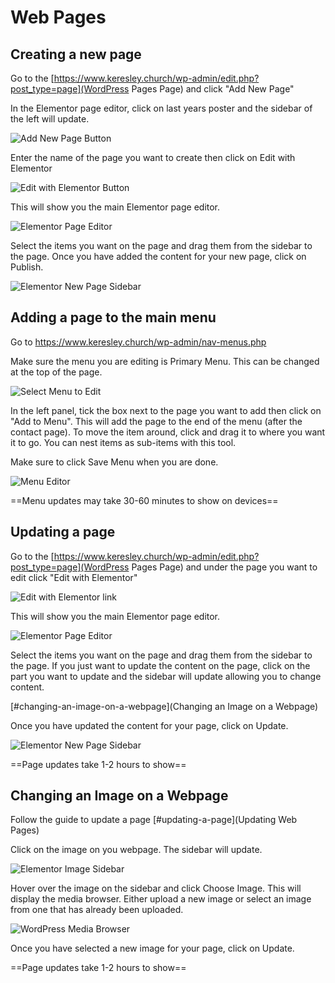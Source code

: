 # Web Pages
## Creating a new page

Go to the [https://www.keresley.church/wp-admin/edit.php?post_type=page](WordPress Pages Page) and click "Add New Page" 

In the Elementor page editor, click on last years poster and the sidebar of the left will update. 

![Add New Page Button](newpagebutton.png)

Enter the name of the page you want to create then click on Edit with Elementor

![Edit with Elementor Button](editwithelementor.png)

This will show you the main Elementor page editor.

![Elementor Page Editor](newpageeditor.png)

Select the items you want on the page and drag them from the sidebar to the page. Once you have added the content for your new page, click on Publish.

![Elementor New Page Sidebar](elementornewpagesidebar.png)

## Adding a page to the main menu

Go to https://www.keresley.church/wp-admin/nav-menus.php

Make sure the menu you are editing is Primary Menu. This can be changed at the top of the page.

![Select Menu to Edit](selectmenu.png)

In the left panel, tick the box next to the page you want to add then click on "Add to Menu". This will add the page to the end of the menu (after the contact page). To move the item around, click and drag it to where you want it to go. You can nest items as sub-items with this tool.

Make sure to click Save Menu when you are done.

![Menu Editor](menueditor.png)

==Menu updates may take 30-60 minutes to show on devices==

## Updating a page

Go to the [https://www.keresley.church/wp-admin/edit.php?post_type=page](WordPress Pages Page) and under the page you want to edit click "Edit with Elementor"

![Edit with Elementor link](editwithelementor-1.png)

This will show you the main Elementor page editor.

![Elementor Page Editor](newpageeditor.png)

Select the items you want on the page and drag them from the sidebar to the page. If you just want to update the content on the page, click on the part you want to update and the sidebar will update allowing you to change content.

[#changing-an-image-on-a-webpage](Changing an Image on a Webpage)

Once you have updated the content for your page, click on Update.

![Elementor New Page Sidebar](elementornewpagesidebar.png)

==Page updates take 1-2 hours to show==

## Changing an Image on a Webpage

Follow the guide to update a page [#updating-a-page](Updating Web Pages)

Click on the image on you webpage. The sidebar will update.

![Elementor Image Sidebar](elementorsidebarimage.png)

Hover over the image on the sidebar and click Choose Image. This will display the media browser. Either upload a new image or select an image from one that has already been uploaded.

![WordPress Media Browser](mediabrowser.png)

Once you have selected a new image for your page, click on Update.

==Page updates take 1-2 hours to show==